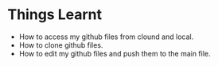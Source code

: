 # Things Learnt

- How to access my github files from clound and local.
- How to clone github files.
- How to edit my github files and push them to the main file.
